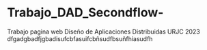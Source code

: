 # Trabajo_DAD_Secondflow-
Trabajo pagina web Diseño de Aplicaciones Distribuidas URJC 2023
dfgadgbadfjgbadisufcbfasuifcbñsudfbsuñfhiasudfh
